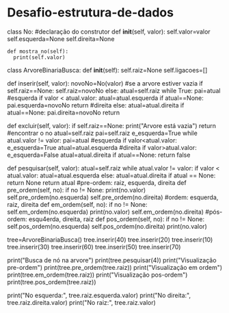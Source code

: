 # Desafio-estrutura-de-dados
class No:
  #declaração do construtor
  def __init__(self, valor):
    self.valor=valor
    self.esquerda=None
    self.direita=None

    def mostra_no(self):
      print(self.valor)

class ArvoreBinariaBusca:
  def __init__(self):
    self.raiz=None
    self.ligacoes=[]

  def inserir(self, valor):
    novoNo=No(valor)
    #se a arvore estiver vazia
    if self.raiz==None:
      self.raiz=novoNo
    else:
      atual=self.raiz
      while True:
        pai=atual
        #esquerda
        if valor < atual.valor:
          atual=atual.esquerda
          if atual==None:
            pai.esquerda=novoNo
            return
        #direita
        else:
          atual=atual.direita
          if atual==None:
            pai.direita=novoNo
            return
            
  def excluir(self, valor):
    if self.raiz==None:
      print("Arvore está vazia")
      return
    #encontrar o no
      atual=self.raiz
      pai=self.raiz
      e_esquerda=True
      while atual.valor != valor:
        pai=atual
        #esquerda
        if valor<atual.valor:
          e_esquerda=True
          atual=atual.esquerda
        #direita
        if valor>atual.valor:
          e_esquerda=False
          atual=atual.direita
        if atual==None:
          return false
        
     

  def pesquisar(self, valor):
    atual=self.raiz
    while atual.valor != valor:
      if valor < atual.valor:
        atual=atual.esquerda
      else:
        atual=atual.direita
      if atual == None:
        return None
    return atual
  #pre-ordem: raiz, esquerda, direita
  def pre_ordem(self, no):
    if no != None:
      print(no.valor)
      self.pre_ordem(no.esquerda)
      self.pre_ordem(no.direita)
#ordem: esquerda, raiz, direita
  def em_ordem(self, no):
    if no != None:
      self.em_ordem(no.esquerda)
      print(no.valor)
      self.em_ordem(no.direita)
#pós-ordem: esqu4erda, direita, raiz
  def pos_ordem(self, no):
    if no != None:
      self.pos_ordem(no.esquerda)
      self.pos_ordem(no.direita)
      print(no.valor)


tree=ArvoreBinariaBusca()
tree.inserir(40)
tree.inserir(20)
tree.inserir(10)
tree.inserir(30)
tree.inserir(60)
tree.inserir(50)
tree.inserir(70)

print("Busca de nó na arvore")
print(tree.pesquisar(4))
print("Visualização pre-ordem")
print(tree.pre_ordem(tree.raiz))
print("Visualização em ordem")
print(tree.em_ordem(tree.raiz))
print("Visualização pos-ordem")
print(tree.pos_ordem(tree.raiz))

print("No esquerda:", tree.raiz.esquerda.valor)
print("No direita:", tree.raiz.direita.valor)
print("No raiz:", tree.raiz.valor)
